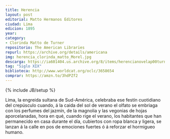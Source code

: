 ```yaml
---
title: Herencia
layout: post
editorial: Matto Hermanos Editores
ciudad: Lima
edicion: 1895
year:
category:
- Clorinda Matto de Turner
repositorio: The American Libraries
repurl: https://archive.org/details/americana
img: herencia_clorinda_matto_Morel.jpg
descarga: https://ia601404.us.archive.org/8/items/herencianovelap00turngoog_202008/herencianovelap00turngoog.pdf
tag: "Siglo XIX"
biblioteca: http://www.worldcat.org/oclc/3658654
comprar: https://amzn.to/3hdPZf2
---
```

{% include JB/setup %}

Lima, la engreida sultana de Sud-América, celebraba ese festín cuotidiano del crepúsculo cuando, á la caida del sol de verano el olfato se embriaga con los perfumes del jazmín, de la magnolia y las vegonias de hojas aporcelanadas, hora en qué, cuando rige el verano, los habitantes que han permanecido en casa durante el día, cubiertos con ropa blanca y ligera, se lanzan á la calle en pos de emociones fuertes ó á reforzar el hormigueo humano.
